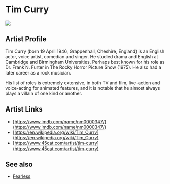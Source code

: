 # Tim Curry

![](../../asssets/artists/Tim_Curry.png)

## Artist Profile

Tim Curry (born 19 April 1946, Grappenhall, Cheshire, England) is an English actor, voice artist, comedian and singer. He studied drama and English at Cambridge and Birmingham Universities. Perhaps best known for his role as Dr. Frank N. Furter in The Rocky Horror Picture Show (1975). He also had a later career as a rock musician. 

His list of roles is extremely extensive, in both TV and film, live-action and voice-acting for animated features, and it is notable that he almost always plays a villain of one kind or another.

## Artist Links

- [https://www.imdb.com/name/nm0000347/](https://www.imdb.com/name/nm0000347/)
- [https://en.wikipedia.org/wiki/Tim_Curry](https://en.wikipedia.org/wiki/Tim_Curry)
- [https://www.45cat.com/artist/tim-curry](https://www.45cat.com/artist/tim-curry)


## See also

- [Fearless](Tim_Curry-Fearless.md)
